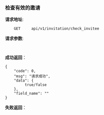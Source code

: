 ### 检查有效的邀请

**请求地址**:
```
    GET     api/v1/invitation/check_invitee
```

**请求参数**:
```
    
```


**成功返回**：
```
{
    "code": 0,
    "msg": "请求成功",
    "data": {
         true/false
    },
    "field_name": ""
}
```

**失败返回**：
```

```